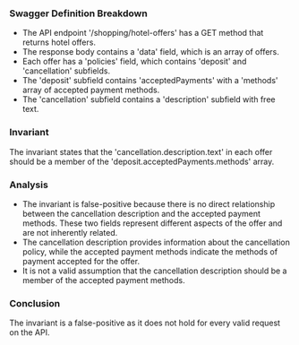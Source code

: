 ### Swagger Definition Breakdown
- The API endpoint '/shopping/hotel-offers' has a GET method that returns hotel offers.
- The response body contains a 'data' field, which is an array of offers.
- Each offer has a 'policies' field, which contains 'deposit' and 'cancellation' subfields.
- The 'deposit' subfield contains 'acceptedPayments' with a 'methods' array of accepted payment methods.
- The 'cancellation' subfield contains a 'description' subfield with free text.

### Invariant
The invariant states that the 'cancellation.description.text' in each offer should be a member of the 'deposit.acceptedPayments.methods' array.

### Analysis
- The invariant is false-positive because there is no direct relationship between the cancellation description and the accepted payment methods. These two fields represent different aspects of the offer and are not inherently related.
- The cancellation description provides information about the cancellation policy, while the accepted payment methods indicate the methods of payment accepted for the offer.
- It is not a valid assumption that the cancellation description should be a member of the accepted payment methods.

### Conclusion
The invariant is a false-positive as it does not hold for every valid request on the API.
